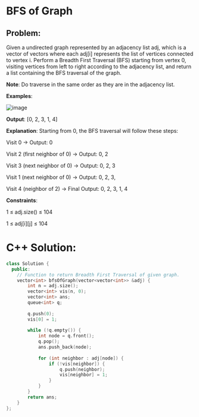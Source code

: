# BFS of Graph
## Problem:
Given a undirected graph represented by an adjacency list adj, which is a vector of vectors where each adj[i] represents the list of vertices connected to vertex i. Perform a Breadth First Traversal (BFS) starting from vertex 0, visiting vertices from left to right according to the adjacency list, and return a list containing the BFS traversal of the graph.

**Note**: Do traverse in the same order as they are in the adjacency list.

**Examples**:

![image](https://github.com/user-attachments/assets/6ac0f6c0-d0a6-4c03-971e-d37e3ee95148)

**Output**: [0, 2, 3, 1, 4]

**Explanation**: Starting from 0, the BFS traversal will follow these steps: 

Visit 0 → Output: 0 

Visit 2 (first neighbor of 0) → Output: 0, 2 

Visit 3 (next neighbor of 0) → Output: 0, 2, 3 

Visit 1 (next neighbor of 0) → Output: 0, 2, 3, 

Visit 4 (neighbor of 2) → Final Output: 0, 2, 3, 1, 4

**Constraints**: 

1 ≤ adj.size() ≤ 104

1 ≤ adj[i][j] ≤ 104

# C++ Solution: 
```cpp
class Solution {
  public:
    // Function to return Breadth First Traversal of given graph.
    vector<int> bfsOfGraph(vector<vector<int>> &adj) {
        int n = adj.size();
        vector<int> vis(n, 0);
        vector<int> ans;
        queue<int> q;
    
        q.push(0);
        vis[0] = 1;
    
        while (!q.empty()) {
            int node = q.front();
            q.pop();
            ans.push_back(node);
    
            for (int neighbor : adj[node]) {  
                if (!vis[neighbor]) {
                    q.push(neighbor);
                    vis[neighbor] = 1;
                }
            }
        }
        return ans;
    }
};
